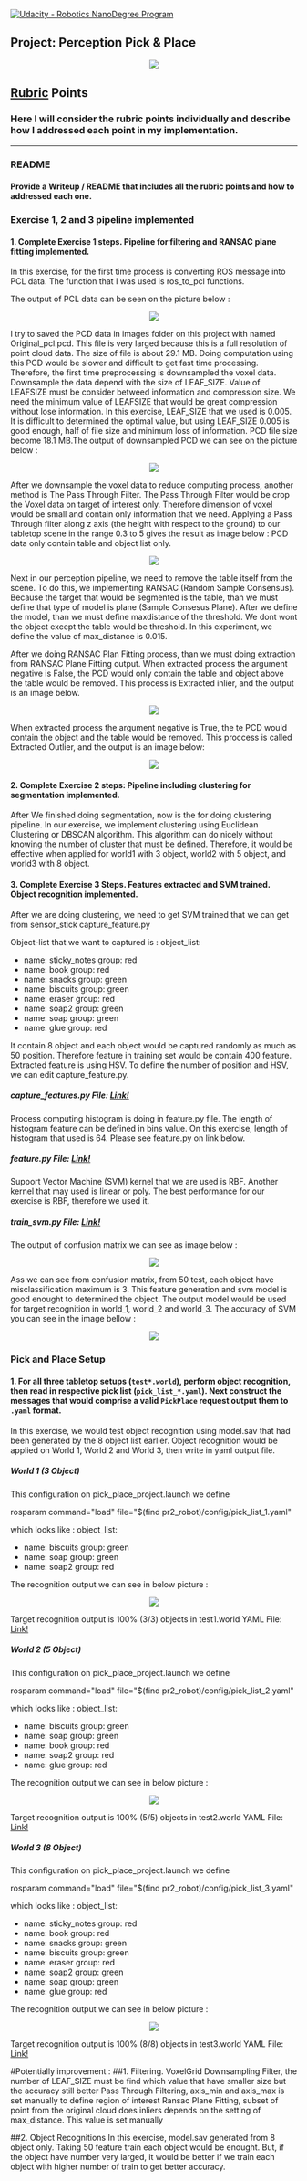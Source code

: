 [![Udacity - Robotics NanoDegree Program](https://s3-us-west-1.amazonaws.com/udacity-robotics/Extra+Images/RoboND_flag.png)](https://www.udacity.com/robotics)

## Project: Perception Pick & Place

<p align="center"> <img src="./images/RoboND-Perception.jpg"> </p>

## [Rubric](https://review.udacity.com/#!/rubrics/1067/view) Points
### Here I will consider the rubric points individually and describe how I addressed each point in my implementation.  

---
### README

#### Provide a Writeup / README that includes all the rubric points and how to addressed each one. 

### Exercise 1, 2 and 3 pipeline implemented

#### 1. Complete Exercise 1 steps. Pipeline for filtering and RANSAC plane fitting implemented.
In this exercise, for the first time process is converting ROS message into PCL data. The function that I was used is ros_to_pcl functions.

The output of PCL data can be seen on the picture below :
<p align="center"> <img src="./images/01 Original PCD.jpg"> </p>

I try to saved the PCD data in images folder on this project with named Original_pcl.pcd. This file is very larged because this is a full resolution of point cloud data. The size of file is about 29.1 MB. Doing computation using this PCD would be slower and difficult to get fast time processing. Therefore, the first time preprocessing is downsampled the voxel data. Downsample the data depend with the size of LEAF_SIZE. Value of LEAFSIZE must be consider betweed information and compression size. We need the minimum value of LEAFSIZE that would be great compression without lose information. In this exercise, LEAF_SIZE that we used is 0.005. It is difficult to determined the optimal value, but using LEAF_SIZE 0.005 is good enough, half of file size and minimum loss of information. PCD file size become 18.1 MB.The output of downsampled PCD we can see on the picture below :
<p align="center"> <img src="./images/02 downsampled.jpg"> </p>

After we downsample the voxel data to reduce computing process, another method is The Pass Through Filter. The Pass Through Filter would be crop the Voxel data on target of interest only. Therefore dimension of voxel would be small and contain only information that we need. Applying a Pass Through filter along z axis (the height with respect to the ground) to our tabletop scene in the range 0.3 to 5 gives the result as image below :
PCD data only contain table and object list only.
<p align="center"> <img src="./images/03 Pass Throught Filter PCD.jpg"> </p>

Next in our perception pipeline, we need to remove the table itself from the scene. To do this, we implementing RANSAC (Random Sample Consensus). Because the target that would be segmented is the table, than we must define that type of model is plane (Sample Consesus Plane). After we define the model, than we must define maxdistance of the threshold. We dont wont the object except the table would be threshold. In this experiment, we define the value of max_distance is 0.015.

After we doing RANSAC Plan Fitting process, than we must doing extraction from RANSAC Plane Fitting output. When extracted process the argument negative is False, the PCD would only contain the table and object above the table would be removed. This process is Extracted inlier, and the output is an image below.

<p align="center"> <img src="./images/04 Extracted Inlier.jpg"> </p>

When extracted process the argument negative is True, the te PCD would contain the object and the table would be removed. This proccess is called Extracted Outlier, and the output is an image below:

<p align="center"> <img src="./images/05 Extracted Outlier.jpg"> </p>

#### 2. Complete Exercise 2 steps: Pipeline including clustering for segmentation implemented.  

After We finished doing segmentation, now is the for doing clustering pipeline. In our exercise, we implement clustering using Euclidean Clustering or DBSCAN algorithm. This algorithm can do nicely without knowing the number of cluster that must be defined. Therefore, it would be effective when applied for world1 with 3 object, world2 with 5 object, and world3 with 8 object. 

#### 3. Complete Exercise 3 Steps.  Features extracted and SVM trained.  Object recognition implemented.
After we are doing clustering, we need to get SVM trained that we can get from sensor_stick capture_feature.py

Object-list that we want to captured is :
object_list:
  - name: sticky_notes
    group: red
  - name: book
    group: red
  - name: snacks
    group: green
  - name: biscuits
    group: green
  - name: eraser
    group: red
  - name: soap2
    group: green
  - name: soap
    group: green
  - name: glue
    group: red

It contain 8 object and each object would be captured randomly as much as 50 position. Therefore feature in training set would be contain 400 feature. Extracted feature is using HSV. To define the number of position and HSV, we can edit capture_feature.py.

##### capture_features.py File: [Link!](https://github.com/oktantod/RoboND-Perception-Project/blob/master/pr2_robot/scripts/capture_features.py)

Process computing histogram is doing in feature.py file. The length of histogram feature can be defined in bins value. On this exercise, length of histogram that used is 64. Please see feature.py on link below.

##### feature.py File: [Link!](https://github.com/oktantod/RoboND-Perception-Project/blob/master/pr2_robot/scripts/features.py)

Support Vector Machine (SVM) kernel that we are used is RBF. Another kernel that may used is linear or poly. The best performance for our exercise is RBF, therefore we used it.
##### train_svm.py File: [Link!](https://github.com/oktantod/RoboND-Perception-Project/blob/master/pr2_robot/scripts/train_svm.py)

The output of confusion matrix we can see as image below :
<p align="center"> <img src="./images/Confusion Matrix.jpg"> </p>

Ass we can see from confusion matrix, from 50 test, each object have misclassification maximum is 3. This feature generation and svm model is good enought to determined the object. The output model would be used for target recognition in world_1, world_2 and world_3. The accuracy of SVM you can see in the image bellow :
<p align="center"> <img src="./images/Accuracy SVM Trainee.jpg"> </p>


### Pick and Place Setup

#### 1. For all three tabletop setups (`test*.world`), perform object recognition, then read in respective pick list (`pick_list_*.yaml`). Next construct the messages that would comprise a valid `PickPlace` request output them to `.yaml` format.

In this exercise, we would test object recognition using model.sav that had been generated by the 8 object list earlier. Object recognition would be applied on World 1, World 2 and World 3, then write in yaml output file.

##### World 1 (3 Object)
This configuration on pick_place_project.launch we define

rosparam command="load" file="$(find pr2_robot)/config/pick_list_1.yaml"

which looks like :
object_list:
  - name: biscuits
    group: green
  - name: soap
    group: green
  - name: soap2
    group: red

The recognition output we can see in below picture :
<p align="center"> <img src="./images/00 World 1.jpg"> </p>

Target recognition output is 100% (3/3) objects in test1.world
YAML File: [Link!](https://github.com/oktantod/RoboND-Perception-Project/blob/master/output_1.yaml)

##### World 2 (5 Object)
This configuration on pick_place_project.launch we define

rosparam command="load" file="$(find pr2_robot)/config/pick_list_2.yaml"

which looks like :
object_list:
  - name: biscuits
    group: green
  - name: soap
    group: green
  - name: book
    group: red
  - name: soap2
    group: red
  - name: glue
    group: red

The recognition output we can see in below picture :
<p align="center"> <img src="./images/12 World 2.jpg"> </p>

Target recognition output is 100% (5/5) objects in test2.world
YAML File: [Link!](https://github.com/oktantod/RoboND-Perception-Project/blob/master/output_2.yaml)

##### World 3 (8 Object)
This configuration on pick_place_project.launch we define

rosparam command="load" file="$(find pr2_robot)/config/pick_list_3.yaml"

which looks like :
object_list:
  - name: sticky_notes
    group: red
  - name: book
    group: red
  - name: snacks
    group: green
  - name: biscuits
    group: green
  - name: eraser
    group: red
  - name: soap2
    group: green
  - name: soap
    group: green
  - name: glue
    group: red

The recognition output we can see in below picture :
<p align="center"> <img src="./images/16 World 3.jpg"> </p>

Target recognition output is 100% (8/8) objects in test3.world
YAML File: [Link!](https://github.com/oktantod/RoboND-Perception-Project/blob/master/output_3.yaml)

#Potentially improvement :
##1. Filtering.
VoxelGrid Downsampling Filter, the number of LEAF_SIZE must be find which value that have smaller size but the accuracy still better
Pass Through Filtering, axis_min and axis_max is set manually to define region of interest
Ransac Plane Fitting, subset of point from the original cloud does inliers depends on the setting of max_distance. This value is set manually

##2. Object Recognitions
In this exercise, model.sav generated from 8 object only. Taking 50 feature train each object would be enought. But, if the object have number very larged, it would be better if we train each object with higher number of train to get better accuracy.
